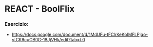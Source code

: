 # REACT - BoolFlix

### Esercizio:

- https://docs.google.com/document/d/1MdUFu-tFClrKeKoIMFLPjqo-vtCK6cuCB0G-18JjVHk/edit?tab=t.0